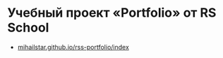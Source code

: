 # Учебный проект «Portfolio» от RS School

- [mihailstar.github.io/rss-portfolio/index](https://mihailstar.github.io/rss-portfolio/index.html)

